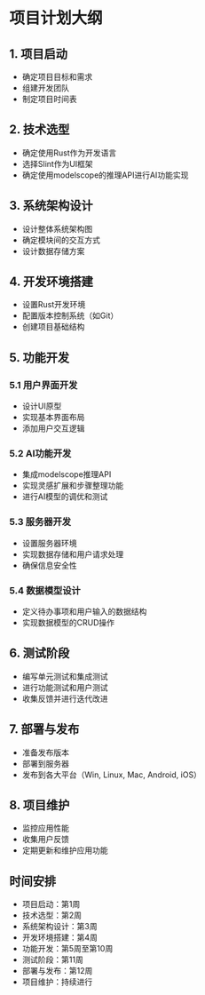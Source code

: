 # 项目计划大纲

## 1. 项目启动
- 确定项目目标和需求
- 组建开发团队
- 制定项目时间表

## 2. 技术选型
- 确定使用Rust作为开发语言
- 选择Slint作为UI框架
- 确定使用modelscope的推理API进行AI功能实现

## 3. 系统架构设计
- 设计整体系统架构图
- 确定模块间的交互方式
- 设计数据存储方案

## 4. 开发环境搭建
- 设置Rust开发环境
- 配置版本控制系统（如Git）
- 创建项目基础结构

## 5. 功能开发
### 5.1 用户界面开发
- 设计UI原型
- 实现基本界面布局
- 添加用户交互逻辑

### 5.2 AI功能开发
- 集成modelscope推理API
- 实现灵感扩展和步骤整理功能
- 进行AI模型的调优和测试

### 5.3 服务器开发
- 设置服务器环境
- 实现数据存储和用户请求处理
- 确保信息安全性

### 5.4 数据模型设计
- 定义待办事项和用户输入的数据结构
- 实现数据模型的CRUD操作

## 6. 测试阶段
- 编写单元测试和集成测试
- 进行功能测试和用户测试
- 收集反馈并进行迭代改进

## 7. 部署与发布
- 准备发布版本
- 部署到服务器
- 发布到各大平台（Win, Linux, Mac, Android, iOS）

## 8. 项目维护
- 监控应用性能
- 收集用户反馈
- 定期更新和维护应用功能

## 时间安排
- 项目启动：第1周
- 技术选型：第2周
- 系统架构设计：第3周
- 开发环境搭建：第4周
- 功能开发：第5周至第10周
- 测试阶段：第11周
- 部署与发布：第12周
- 项目维护：持续进行